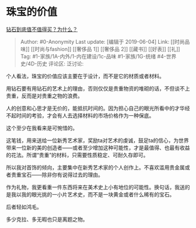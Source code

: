# 珠宝的价值
[钻石到底值不值得买？为什么？](https://www.zhihu.com/question/305370604/answer/704506801)

> Author: #0-Anonymity
> Last update: [编辑于 2019-06-04]
> Link: [[时尚品味]] [[时尚与fashion]] [[奢侈品 1]] [[奢侈品 2]] [[藏书]] [[好表]] [[礼]]
> Tag: #1-家族/1A-内外/1-内在建设/1c-品味 #1-家族/1G-统绪 #4-世界史/4D-历史
> 评论区:
> 泛讨论:

个人看法，珠宝的价值应该主要在于设计，而不是它的材质或者材料。

用钻石要有用钻石的艺术上的理由，否则仅仅是贵重物资的堆砌的话，不但谈不上贵重，反而是对贵重之物的浪费。

人的创意和心思才是无价的，能抵抗时间的。因为担心自己的眼光所看中的才华经不起时间的考验，才会有人去选择材料的市场价格作为一种保底。

这个至少在我看来是可惋惜的。

这笔钱，用来送给一位新秀艺术家，奖励ta对艺术的虔诚，鼓足ta的信心，为世界带来一位新的美的创造者——或者至少增加这种可能性，才是最值得、也最有收益的花法。所谓“贵重”的材料，只需要性质稳定、可耐久存即可。

所以我对首饰的倾向，主要集中在新秀艺术家的个人创作上。不喜欢滥用贵金属或者贵重宝石——除非你有说得过去的理由。

作为礼物，我更看重一件东西将来在美术史上小有地位的可能性。换句话，我送的是我以我的眼光挑的一小片艺术史，而不是一块黄金或者什么稀有的宝石。

后者轻如鸿毛。

多少克拉、多无暇也只是离题之物。
